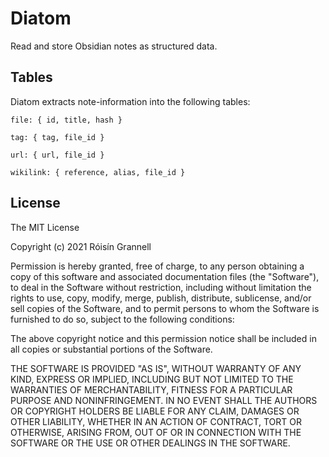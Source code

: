 
# Diatom

Read and store Obsidian notes as structured data.

## Tables

Diatom extracts note-information into the following tables:

`file: { id, title, hash }`

`tag: { tag, file_id }`

`url: { url, file_id }`

`wikilink: { reference, alias, file_id }`

## License

The MIT License

Copyright (c) 2021 Róisín Grannell

Permission is hereby granted, free of charge, to any person obtaining a copy of this software and associated documentation files (the "Software"), to deal in the Software without restriction, including without limitation the rights to use, copy, modify, merge, publish, distribute, sublicense, and/or sell copies of the Software, and to permit persons to whom the Software is furnished to do so, subject to the following conditions:

The above copyright notice and this permission notice shall be included in all copies or substantial portions of the Software.

THE SOFTWARE IS PROVIDED "AS IS", WITHOUT WARRANTY OF ANY KIND, EXPRESS OR IMPLIED, INCLUDING BUT NOT LIMITED TO THE WARRANTIES OF MERCHANTABILITY, FITNESS FOR A PARTICULAR PURPOSE AND NONINFRINGEMENT. IN NO EVENT SHALL THE AUTHORS OR COPYRIGHT HOLDERS BE LIABLE FOR ANY CLAIM, DAMAGES OR OTHER LIABILITY, WHETHER IN AN ACTION OF CONTRACT, TORT OR OTHERWISE, ARISING FROM, OUT OF OR IN CONNECTION WITH THE SOFTWARE OR THE USE OR OTHER DEALINGS IN THE SOFTWARE.